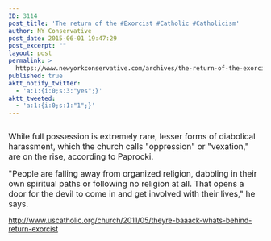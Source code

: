 ```yaml
---
ID: 3114
post_title: 'The return of the #Exorcist #Catholic #Catholicism'
author: NY Conservative
post_date: 2015-06-01 19:47:29
post_excerpt: ""
layout: post
permalink: >
  https://www.newyorkconservative.com/archives/the-return-of-the-exorcist-catholic-catholicism/
published: true
aktt_notify_twitter:
  - 'a:1:{i:0;s:3:"yes";}'
aktt_tweeted:
  - 'a:1:{i:0;s:1:"1";}'
---
```

<p><img src="http://www.newyorkconservative.com/wp-content/uploads/2015/06/060115_2347_Thereturnof1.jpg" alt="" />
	</p><p><span style="font-size:12pt">While full possession is extremely rare, lesser forms of diabolical harassment, which the church calls "oppression" or "vexation," are on the rise, according to Paprocki. 
</span></p><p><span style="font-size:12pt">"People are falling away from organized religion, dabbling in their own spiritual paths or following no religion at all. That opens a door for the devil to come in and get involved with their lives," he says. 
</span></p><p><a href="http://www.uscatholic.org/church/2011/05/theyre-baaack-whats-behind-return-exorcist">http://www.uscatholic.org/church/2011/05/theyre-baaack-whats-behind-return-exorcist</a>
	</p>